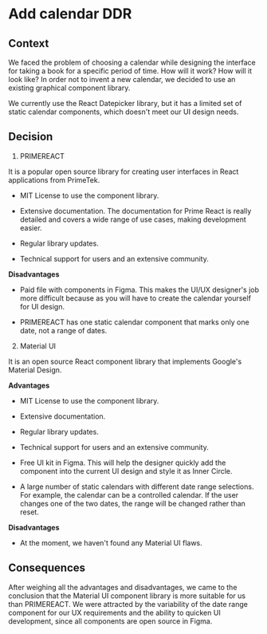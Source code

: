 # Add calendar DDR

## Context

We faced the problem of choosing a calendar while designing the interface for taking a book for a specific period of time. How will it work? How will it look like? In order not to invent a new calendar, we decided to use an existing graphical component library.

We currently use the React Datepicker library, but it has a limited set of static calendar components, which doesn't meet our UI design needs.

## Decision

1. PRIMEREACT

It is a popular open source library for creating user interfaces in React applications from PrimeTek.

- MIT License to use the component library.

- Extensive documentation. The documentation for Prime React is really detailed and covers a wide range of use cases, making development easier.

- Regular library updates.

- Technical support for users and an extensive community.

**Disadvantages**

- Paid file with components in Figma. This makes the UI/UX designer's job more difficult because as you will have to create the calendar yourself for UI design.

- PRIMEREACT has one static calendar component that marks only one date, not a range of dates.

2. Material UI

It is an open source React component library that implements Google's Material Design.

**Advantages**

- MIT License to use the component library.

- Extensive documentation.

- Regular library updates.

- Technical support for users and an extensive community.

- Free UI kit in Figma. This will help the designer quickly add the component into the current UI design and style it as Inner Circle.

- A large number of static calendars with different date range selections. For example, the calendar can be a controlled calendar. If the user changes one of the two dates, the range will be changed rather than reset.


**Disadvantages**

- At the moment, we haven't found any Material UI flaws.


## Consequences

After weighing all the advantages and disadvantages, we came to the conclusion that the Material UI component library is more suitable for us than PRIMEREACT. We were attracted by the variability of the date range component for our UX requirements and the ability to quicken UI development, since all components are open source in Figma.
